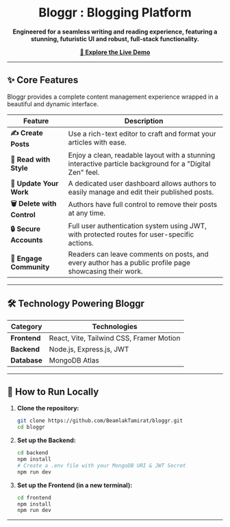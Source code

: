 

<h1 align="center">Bloggr : Blogging Platform</h1>

<p align="center">
  <strong>Engineered for a seamless writing and reading experience, featuring a stunning, futuristic UI and robust, full-stack functionality.</strong>
</p>

<p align="center">
  <a href="https://bloggr-beamlak.vercel.app/"><strong>🚀 Explore the Live Demo</strong></a>
</p>

---

## ✨ Core Features

Bloggr provides a complete content management experience wrapped in a beautiful and dynamic interface.

| Feature                  | Description                                                                                             |
| ------------------------ | ------------------------------------------------------------------------------------------------------- |
| **✍️ Create Posts**      | Use a rich-text editor to craft and format your articles with ease.                                     |
| **📖 Read with Style**   | Enjoy a clean, readable layout with a stunning interactive particle background for a "Digital Zen" feel.  |
| **🔄 Update Your Work**   | A dedicated user dashboard allows authors to easily manage and edit their published posts.              |
| **🗑️ Delete with Control** | Authors have full control to remove their posts at any time.                                            |
| **🔒 Secure Accounts**   | Full user authentication system using JWT, with protected routes for user-specific actions.             |
| **💬 Engage Community**   | Readers can leave comments on posts, and every author has a public profile page showcasing their work.  |

---

## 🛠️ Technology Powering Bloggr

| Category     | Technologies                                      |
| ------------ | ------------------------------------------------- |
| **Frontend** | React, Vite, Tailwind CSS, Framer Motion          |
| **Backend**  | Node.js, Express.js, JWT                          |
| **Database** | MongoDB Atlas                                     |

---

## 🚀 How to Run Locally

1.  **Clone the repository:**
    ```sh
    git clone https://github.com/BeamlakTamirat/bloggr.git
    cd bloggr
    ```

2.  **Set up the Backend:**
    ```sh
    cd backend
    npm install
    # Create a .env file with your MongoDB URI & JWT Secret
    npm run dev
    ```

3.  **Set up the Frontend (in a new terminal):**
    ```sh
    cd frontend
    npm install
    npm run dev
    ```

---

